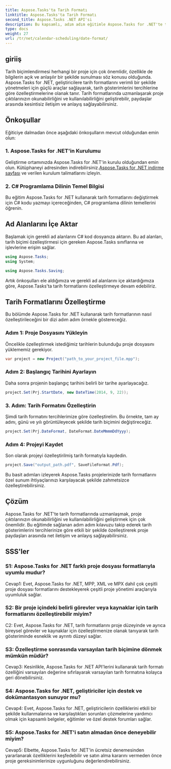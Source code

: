 ```yaml
---
title: Aspose.Tasks'ta Tarih Formatı
linktitle: Aspose.Tasks'ta Tarih Formatı
second_title: Aspose.Tasks .NET API'si
description: Bu kapsamlı, adım adım eğitimle Aspose.Tasks for .NET'te tarih formatlarını zahmetsizce nasıl özelleştireceğinizi öğrenin.
type: docs
weight: 27
url: /tr/net/calendar-scheduling/date-format/
---
```

## giriiş

Tarih biçimlendirmesi herhangi bir proje için çok önemlidir, özellikle de bilgilerin açık ve anlaşılır bir şekilde sunulması söz konusu olduğunda. Aspose.Tasks for .NET, geliştiricilere tarih formatlarını verimli bir şekilde yönetmeleri için güçlü araçlar sağlayarak, tarih gösterimlerini tercihlerine göre özelleştirmelerine olanak tanır. Tarih formatlarında uzmanlaşarak proje çıktılarınızın okunabilirliğini ve kullanılabilirliğini geliştirebilir, paydaşlar arasında kesintisiz iletişim ve anlayış sağlayabilirsiniz.

## Önkoşullar

Eğiticiye dalmadan önce aşağıdaki önkoşulların mevcut olduğundan emin olun:

### 1. Aspose.Tasks for .NET'in Kurulumu

 Geliştirme ortamınızda Aspose.Tasks for .NET'in kurulu olduğundan emin olun. Kütüphaneyi adresinden indirebilirsiniz.[Aspose.Tasks for .NET indirme sayfası](https://releases.aspose.com/tasks/net/) ve verilen kurulum talimatlarını izleyin.

### 2. C# Programlama Dilinin Temel Bilgisi

Bu eğitim Aspose.Tasks for .NET kullanarak tarih formatlarını değiştirmek için C# kodu yazmayı içereceğinden, C# programlama dilinin temellerini öğrenin.

## Ad Alanlarını İçe Aktar

Başlamak için gerekli ad alanlarını C# kod dosyanıza aktarın. Bu ad alanları, tarih biçimi özelleştirmesi için gereken Aspose.Tasks sınıflarına ve işlevlerine erişim sağlar.

```csharp
using Aspose.Tasks;
using System;

using Aspose.Tasks.Saving;

```

Artık önkoşulları ele aldığımıza ve gerekli ad alanlarını içe aktardığımıza göre, Aspose.Tasks'ta tarih formatlarını özelleştirmeye devam edebiliriz.

## Tarih Formatlarını Özelleştirme

Bu bölümde Aspose.Tasks for .NET kullanarak tarih formatlarının nasıl özelleştirileceğini bir dizi adım adım örnekle göstereceğiz.

### Adım 1: Proje Dosyasını Yükleyin

Öncelikle özelleştirmek istediğimiz tarihlerin bulunduğu proje dosyasını yüklememiz gerekiyor.

```csharp
var project = new Project("path_to_your_project_file.mpp");
```

### Adım 2: Başlangıç Tarihini Ayarlayın

Daha sonra projenin başlangıç tarihini belirli bir tarihe ayarlayacağız.

```csharp
project.Set(Prj.StartDate, new DateTime(2014, 9, 22));
```

### 3. Adım: Tarih Formatını Özelleştirin

Şimdi tarih formatını tercihlerimize göre özelleştirelim. Bu örnekte, tam ay adını, günü ve yılı görüntüleyecek şekilde tarih biçimini değiştireceğiz.

```csharp
project.Set(Prj.DateFormat, DateFormat.DateMmmmDdYyyy);
```

### Adım 4: Projeyi Kaydet

Son olarak projeyi özelleştirilmiş tarih formatıyla kaydedin.

```csharp
project.Save("output_path.pdf", SaveFileFormat.Pdf);
```

Bu basit adımları izleyerek Aspose.Tasks projelerinizde tarih formatlarını özel sunum ihtiyaçlarınızı karşılayacak şekilde zahmetsizce özelleştirebilirsiniz.

## Çözüm

Aspose.Tasks for .NET'te tarih formatlarında uzmanlaşmak, proje çıktılarınızın okunabilirliğini ve kullanılabilirliğini geliştirmek için çok önemlidir. Bu eğitimde sağlanan adım adım kılavuzu takip ederek tarih gösterimlerini tercihlerinize göre etkili bir şekilde özelleştirerek proje paydaşları arasında net iletişim ve anlayış sağlayabilirsiniz.

## SSS'ler

### S1: Aspose.Tasks for .NET farklı proje dosyası formatlarıyla uyumlu mudur?

Cevap1: Evet, Aspose.Tasks for .NET, MPP, XML ve MPX dahil çok çeşitli proje dosyası formatlarını destekleyerek çeşitli proje yönetimi araçlarıyla uyumluluk sağlar.

### S2: Bir proje içindeki belirli görevler veya kaynaklar için tarih formatlarını özelleştirebilir miyim?

C2: Evet, Aspose.Tasks for .NET, tarih formatlarını proje düzeyinde ve ayrıca bireysel görevler ve kaynaklar için özelleştirmenize olanak tanıyarak tarih gösteriminde esneklik ve ayrıntı düzeyi sağlar.

### S3: Özelleştirme sonrasında varsayılan tarih biçimine dönmek mümkün müdür?

Cevap3: Kesinlikle, Aspose.Tasks for .NET API'lerini kullanarak tarih formatı özelliğini varsayılan değerine sıfırlayarak varsayılan tarih formatına kolayca geri dönebilirsiniz.

### S4: Aspose.Tasks for .NET, geliştiriciler için destek ve dokümantasyon sunuyor mu?

Cevap4: Evet, Aspose.Tasks for .NET, geliştiricilerin özelliklerini etkili bir şekilde kullanmalarına ve karşılaştıkları sorunları çözmelerine yardımcı olmak için kapsamlı belgeler, eğitimler ve özel destek forumları sağlar.

### S5: Aspose.Tasks for .NET'i satın almadan önce deneyebilir miyim?

Cevap5: Elbette, Aspose.Tasks for .NET'in ücretsiz denemesinden yararlanarak özelliklerini keşfedebilir ve satın alma kararını vermeden önce proje gereksinimlerinize uygunluğunu değerlendirebilirsiniz.